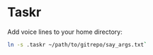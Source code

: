 # Taskr

Add voice lines to your home directory: 

```bash
ln -s .taskr ~/path/to/gitrepo/say_args.txt`
```

